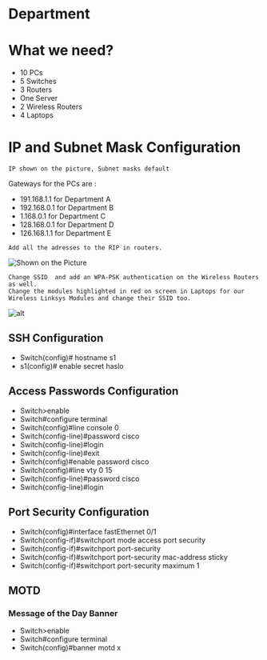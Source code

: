 # Department

# What we need?

- 10 PCs
- 5 Switches
- 3 Routers
- One Server
- 2 Wireless Routers
- 4 Laptops

# IP and Subnet Mask Configuration
```
IP shown on the picture, Subnet masks default
```
Gateways for the PCs are :
- 191.168.1.1 for Department A
- 192.168.0.1 for Department B
- 1.168.0.1 for Department C
- 128.168.0.1 for Department D
- 126.168.1.1 for Department E
```
Add all the adresses to the RIP in routers.
```
![Shown on the Picture](https://scontent-waw1-1.xx.fbcdn.net/v/t1.15752-9/97861212_650653202444552_9086678221553926144_n.png?_nc_cat=104&_nc_sid=b96e70&_nc_ohc=g8iWkL-okpYAX9i3rmB&_nc_ht=scontent-waw1-1.xx&oh=09de9ed7469ddc6f7a28ee935717eb96&oe=5EE380C7)
```
Change SSID  and add an WPA-PSK authentication on the Wireless Routers as well.
Change the modules highlighted in red on screen in Laptops for our Wireless Linksys Modules and change their SSID too.
```
![alt](https://scontent-waw1-1.xx.fbcdn.net/v/t1.15752-9/98182117_1188418731497580_1736462978649161728_n.png?_nc_cat=108&_nc_sid=b96e70&_nc_ohc=VuwJKi4DJnEAX8sm1v1&_nc_ht=scontent-waw1-1.xx&oh=8726934124e0f7ff4070803e666a1294&oe=5EE510BB)



## SSH Configuration
- Switch(config)# hostname s1
- s1(config)# enable secret haslo


## Access Passwords Configuration

-	Switch>enable 
-	Switch#configure terminal 
-	Switch(config)#line console 0 
-	Switch(config-line)#password cisco 
-	Switch(config-line)#login
-	Switch(config-line)#exit
-	Switch(config)#enable password cisco 
-	Switch(config)#line vty 0 15 
-	Switch(config-line)#password cisco 
-	Switch(config-line)#login 


## Port Security Configuration

-	Switch(config)#interface fastEthernet 0/1 
-	Switch(config-if)#switchport mode access port security
-	Switch(config-if)#switchport port-security
-	Switch(config-if)#switchport port-security mac-address sticky
-	Switch(config-if)#switchport port-security maximum 1 

## MOTD
### Message of the Day Banner

-	Switch>enable 
-	Switch#configure terminal 
-	Switch(config)#banner motd x 



